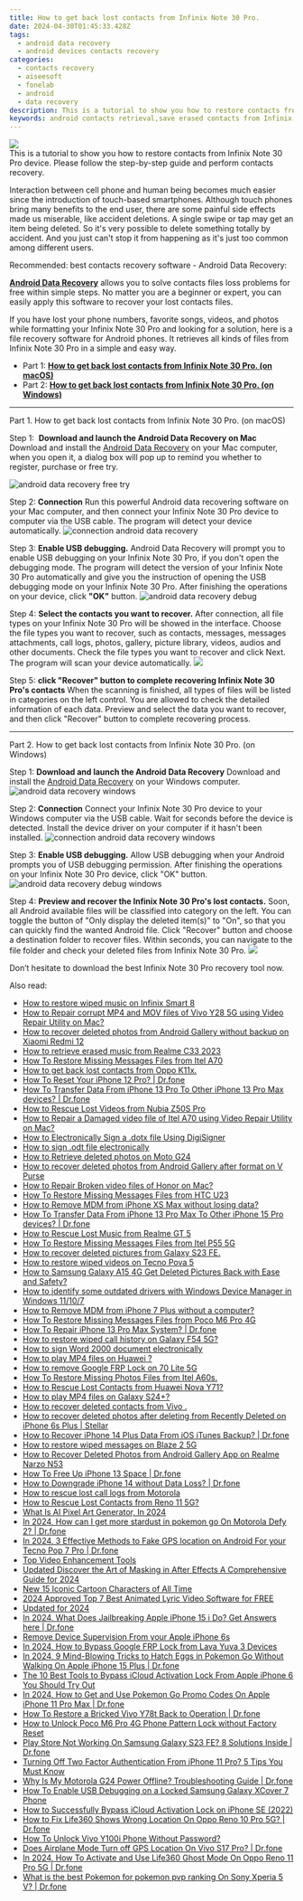 ```yaml
---
title: How to get back lost contacts from Infinix Note 30 Pro.
date: 2024-04-30T01:45:33.428Z
tags: 
  - android data recovery
  - android devices contacts recovery
categories: 
  - contacts recovery
  - aiseesoft
  - fonelab
  - android
  - data recovery
description: This is a tutorial to show you how to restore contacts from Infinix Note 30 Pro device. Please follow the step-by-step guide and perform contacts recovery.
keywords: android contacts retrieval,save erased contacts from Infinix,recover lost contacts from Infinix Note 30 Pro,Infinix Note 30 Pro contacts recovery,undelete contacts from Infinix,retrieve wiped phone number Infinix,how can i get contacts back on Infinix Note 30 Pro,lost all contacts in Infinix again,contacts disappear Note 30 Pro,how to restore your files from Note 30 Pro,extract contacts from water damaged phone Infinix Note 30 Pro,how to get back deleted contacts Note 30 Pro phone
---
```


<img src="https://img0mobiles.techidaily.com/images/best-assets/devices/infinix/infinix-note-30-pro/3.jpg" class="atpl-imgstyle"  />

<div class="atpl-content atpl-for-fonelab-android recover-contacts">

<div class="atpl-post-description-part-1">
This is a tutorial to show you how to restore contacts from Infinix Note 30 Pro device. Please follow the step-by-step guide and perform contacts recovery.
</div>




<div class="atpl-post-description-part-2">
<div class="tpl-content-sub-paragraph-normal">
  <p>
    Interaction between cell phone and human being becomes much easier since the introduction of touch-based smartphones. Although touch phones bring many benefits to the end user, there are some painful side effects made us miserable, like accident deletions. A single swipe or tap may get an item being deleted. So it's very possible to delete something totally by accident. And you just can't stop it from happening as it's just too common among different users.
  </p>
</div>
</div>

<div class="atpl-post-description-part-3">
<div class="tpl-content-sub-paragraph-title">
    Recommended: best contacts recovery software - Android Data Recovery:
</div>
<div class="tpl-content-sub-paragraph-content">
  <p>
    <a href="https://tools.techidaily.com/aiseesoft-android-data-recovery/" ><strong>Android Data Recovery</strong></a> allows you to solve contacts files loss problems for free within simple steps. No matter you are a beginner or expert, you can easily apply this software to recover your lost contacts files.
  </p>
</div>
<div class="tpl-content-sub-paragraph-content">
    <p>
        If you have lost your phone numbers, favorite songs, videos, and photos while formatting your Infinix Note 30 Pro and looking for a solution, here is a file recovery software for Android phones. It retrieves all kinds of files from Infinix Note 30 Pro in a simple and easy way.
    </p>
  </div>
</div>


<ul>
  <li>Part 1: <strong><a href="#p1"> How to get back lost contacts from Infinix Note 30 Pro.  (on macOS)</a></strong></li>
  <li>Part 2: <strong><a href="#p2"> How to get back lost contacts from Infinix Note 30 Pro.  (on Windows)</a></strong></li>
</ul>




<!-- Part 1 -->
<a id="p1" name="p1" ></a><hr>

<div>
  <span class="atpl-step-part-style">Part 1. How to get back lost contacts from Infinix Note 30 Pro. (on macOS)</span>
</div>  

<span class="atpl-stepstyle-a"><span>Step 1: </span></span> <strong>Download and launch the Android Data Recovery on Mac</strong>
Download and install the <a href="https://tools.techidaily.com/aiseesoft-android-data-recovery/" >Android Data Recovery</a> on your Mac computer, when you open it, a dialog box will pop up to remind you whether to register, purchase or free try.

<img src="https://tools.techidaily.com/images/apps/aiseesoft/android-data-recovery/mac-free-try.png" class="atpl-imgstyle" alt="android data recovery free try" />

<span class="atpl-stepstyle-a"><span>Step 2: </span></span> <strong>Connection</strong>
Run this powerful Android data recovering software on your Mac computer, and then connect your Infinix Note 30 Pro device to computer via the USB cable. The program will detect your device automatically.
<img src="https://tools.techidaily.com/images/apps/aiseesoft/android-data-recovery/mac-connection-interface.jpg" class="atpl-imgstyle" alt="connection android data recovery" />

<span class="atpl-stepstyle-a"><span>Step 3: </span></span> <strong>Enable USB debugging.</strong>
Android Data Recovery will prompt you to enable USB debugging on your Infinix Note 30 Pro, if you don't open the debugging mode. The program will detect the version of your Infinix Note 30 Pro automatically and give you the instruction of opening the USB debugging mode on your Infinix Note 30 Pro. After finishing the operations on your device, click <strong>"OK"</strong> button.
<img src="https://tools.techidaily.com/images/apps/aiseesoft/android-data-recovery/mac-android-usb-debug.jpg"  class="atpl-imgstyle" alt="android data recovery debug" />

<span class="atpl-stepstyle-a"><span>Step 4: </span></span> <strong>Select the contacts you want to recover.</strong>
After connection, all file types on your Infinix Note 30 Pro will be showed in the interface. Choose the file types you want to recover, such as contacts, messages, messages attachments, call logs, photos, gallery, picture library, videos, audios and other documents. Check the file types you want to recover and click Next. The program will scan your device automatically.
<img src="https://tools.techidaily.com/images/apps/aiseesoft/android-data-recovery/mac-choose-type-contacts.jpg" class="atpl-imgstyle"  />

<span class="atpl-stepstyle-a"><span>Step 5: </span></span> <strong>click "Recover" button to  complete recovering Infinix Note 30 Pro's contacts</strong>
When the scanning is finished, all types of files will be listed in categories on the left control. You are allowed to check the detailed information of each data. Preview and select the data you want to recover, and then click "Recover" button to complete recovering process.


<a id="p2" name="p2"></a><hr>

<!-- Part 2 -->
<div>
  <span class="atpl-step-part-style">Part 2. How to get back lost contacts from Infinix Note 30 Pro. (on Windows)</span>
</div>

<span class="atpl-stepstyle-a"><span>Step 1: </span></span> <strong>Download and launch the Android Data Recovery</strong>
Download and install the <a href="https://tools.techidaily.com/aiseesoft-android-data-recovery/" >Android Data Recovery</a> on your Windows computer.
<img src="https://tools.techidaily.com/images/apps/aiseesoft/android-data-recovery/win-start-interface.png"  class="atpl-imgstyle" alt="android data recovery windows" />

<span class="atpl-stepstyle-a"><span>Step 2: </span></span> <strong>Connection</strong>
Connect your Infinix Note 30 Pro device to your Windows computer via the USB cable. Wait for seconds before the device is detected. Install the device driver on your computer if it hasn't been installed.
<img src="https://tools.techidaily.com/images/apps/aiseesoft/android-data-recovery/win-connection-interface.png" class="atpl-imgstyle" alt="connection android data recovery windows" />

<span class="atpl-stepstyle-a"><span>Step 3: </span></span> <strong>Enable USB debugging.</strong>
Allow USB debugging when your Android prompts you of USB debugging permission. After finishing the operations on your Infinix Note 30 Pro device, click "OK" button.
<img src="https://tools.techidaily.com/images/apps/aiseesoft/android-data-recovery/win-android-usb-debug.png" class="atpl-imgstyle" alt="android data recovery debug windows" />

<span class="atpl-stepstyle-a"><span>Step 4: </span></span> <strong>Preview and recover the Infinix Note 30 Pro's lost contacts.</strong>
Soon, all Android available files will be classified into category on the left. You can toggle the button of "Only display the deleted item(s)" to "On", so that you can quickly find the wanted Android file. Click "Recover" button and choose a destination folder to recover files. Within seconds, you can navigate to the file folder and check your deleted files from Infinix Note 30 Pro.
<img src="https://tools.techidaily.com/images/apps/aiseesoft/android-data-recovery/win-recover-contacts.jpg" class="atpl-imgstyle"  />

<div class="atpl-post-description-part-4">
<div class="tpl-content-sub-paragraph-normal">
    <p>
        Don’t hesitate to download the best Infinix Note 30 Pro recovery tool now.
    </p>
</div>
</div>

<ins class="adsbygoogle"
     style="display:block"
     data-ad-client="ca-pub-7571918770474297"
     data-ad-slot="8358498916"
     data-ad-format="auto"
     data-full-width-responsive="true"></ins>



</div>
<ins class="adsbygoogle"
    style="display:block"
    data-ad-format="autorelaxed"
    data-ad-client="ca-pub-7571918770474297"
    data-ad-slot="1223367746"></ins>

<span class="atpl-alsoreadstyle">Also read:</span>
<div><ul>
<li><a href="https://blog-min.techidaily.com/how-to-restore-wiped-music-on-infinix-smart-8-by-fonelab-android-recover-music/"><u>How to restore wiped music on Infinix Smart 8</u></a></li>
<li><a href="https://blog-min.techidaily.com/how-to-repair-corrupt-mp4-and-mov-files-of-vivo-y28-5g-using-video-repair-utility-on-mac-by-stellar-video-repair-mobile-video-repair/"><u>How to Repair corrupt MP4 and MOV files of Vivo Y28 5G using Video Repair Utility on Mac?</u></a></li>
<li><a href="https://blog-min.techidaily.com/how-to-recover-deleted-photos-from-android-gallery-without-backup-on-xiaomi-redmi-12-by-stellar-photo-recovery-android-mobile-photo-recover/"><u>How to recover deleted photos from Android Gallery without backup on Xiaomi Redmi 12</u></a></li>
<li><a href="https://blog-min.techidaily.com/how-to-retrieve-erased-music-from-realme-c33-2023-by-fonelab-android-recover-music/"><u>How to retrieve erased music from Realme C33 2023</u></a></li>
<li><a href="https://blog-min.techidaily.com/how-to-restore-missing-messages-files-from-itel-a70-by-fonelab-android-recover-messages/"><u>How To  Restore Missing Messages Files from Itel A70</u></a></li>
<li><a href="https://blog-min.techidaily.com/how-to-get-back-lost-contacts-from-oppo-k11x-by-fonelab-android-recover-contacts/"><u>How to get back lost contacts from Oppo K11x.</u></a></li>
<li><a href="https://blog-min.techidaily.com/how-to-reset-your-iphone-12-pro-drfone-by-drfone-ios-system-repair-ios-system-repair/"><u>How To Reset Your iPhone 12 Pro? | Dr.fone</u></a></li>
<li><a href="https://blog-min.techidaily.com/how-to-transfer-data-from-iphone-13-pro-to-other-iphone-13-pro-max-devices-drfone-by-drfone-transfer-data-from-ios-transfer-data-from-ios/"><u>How To Transfer Data From iPhone 13 Pro To Other iPhone 13 Pro Max devices? | Dr.fone</u></a></li>
<li><a href="https://blog-min.techidaily.com/how-to-rescue-lost-videos-from-nubia-z50s-pro-by-fonelab-android-recover-video/"><u>How to Rescue Lost Videos from Nubia Z50S Pro</u></a></li>
<li><a href="https://blog-min.techidaily.com/how-to-repair-a-damaged-video-file-of-itel-a70-using-video-repair-utility-on-mac-by-stellar-video-repair-mobile-video-repair/"><u>How to Repair a Damaged video file of Itel A70 using Video Repair Utility on Mac?</u></a></li>
<li><a href="https://blog-min.techidaily.com/how-to-electronically-sign-a-dotx-file-using-digisigner-by-ldigisigner-sign-a-word-sign-a-word/"><u>How to Electronically Sign a .dotx file Using DigiSigner</u></a></li>
<li><a href="https://blog-min.techidaily.com/how-to-sign-odt-file-electronically-by-ldigisigner-sign-a-word-sign-a-word/"><u>How to sign .odt file electronically</u></a></li>
<li><a href="https://blog-min.techidaily.com/how-to-retrieve-deleted-photos-on-moto-g24-by-stellar-photo-recovery-android-mobile-photo-recover/"><u>How to Retrieve deleted photos on Moto G24</u></a></li>
<li><a href="https://blog-min.techidaily.com/how-to-recover-deleted-photos-from-android-gallery-after-format-on-v-purse-by-stellar-photo-recovery-android-mobile-photo-recover/"><u>How to recover deleted photos from Android Gallery after format on V Purse</u></a></li>
<li><a href="https://blog-min.techidaily.com/how-to-repair-broken-video-files-of-honor-on-mac-by-stellar-video-repair-mobile-video-repair/"><u>How to Repair Broken video files of Honor on Mac?</u></a></li>
<li><a href="https://blog-min.techidaily.com/how-to-restore-missing-messages-files-from-htc-u23-by-fonelab-android-recover-messages/"><u>How To  Restore Missing Messages Files from HTC U23</u></a></li>
<li><a href="https://blog-min.techidaily.com/how-to-remove-mdm-from-iphone-xs-max-without-losing-data-by-drfone-ios-unlock-ios-unlock/"><u>How to Remove MDM from iPhone XS Max without losing data?</u></a></li>
<li><a href="https://blog-min.techidaily.com/how-to-transfer-data-from-iphone-13-pro-max-to-other-iphone-15-pro-devices-drfone-by-drfone-transfer-data-from-ios-transfer-data-from-ios/"><u>How To Transfer Data From iPhone 13 Pro Max To Other iPhone 15 Pro devices? | Dr.fone</u></a></li>
<li><a href="https://blog-min.techidaily.com/how-to-rescue-lost-music-from-realme-gt-5-by-fonelab-android-recover-music/"><u>How to Rescue Lost Music from Realme GT 5</u></a></li>
<li><a href="https://blog-min.techidaily.com/how-to-restore-missing-messages-files-from-itel-p55-5g-by-fonelab-android-recover-messages/"><u>How To  Restore Missing Messages Files from Itel P55 5G</u></a></li>
<li><a href="https://blog-min.techidaily.com/how-to-recover-deleted-pictures-from-galaxy-s23-fe-by-fonelab-android-recover-pictures/"><u>How to recover deleted pictures from Galaxy S23 FE.</u></a></li>
<li><a href="https://blog-min.techidaily.com/how-to-restore-wiped-videos-on-tecno-pova-5-by-fonelab-android-recover-video/"><u>How to restore wiped videos on Tecno Pova 5</u></a></li>
<li><a href="https://blog-min.techidaily.com/how-to-samsung-galaxy-a15-4g-get-deleted-pictures-back-with-ease-and-safety-by-fonelab-android-recover-pictures/"><u>How to Samsung Galaxy A15 4G Get Deleted Pictures Back with Ease and Safety?</u></a></li>
<li><a href="https://blog-min.techidaily.com/how-to-identify-some-outdated-drivers-with-windows-device-manager-in-windows-11107-by-drivereasy-guide/"><u>How to identify some outdated drivers with Windows Device Manager in Windows 11/10/7</u></a></li>
<li><a href="https://blog-min.techidaily.com/how-to-remove-mdm-from-iphone-7-plus-without-a-computer-by-drfone-ios-unlock-ios-unlock/"><u>How to Remove MDM from iPhone 7 Plus without a computer?</u></a></li>
<li><a href="https://blog-min.techidaily.com/how-to-restore-missing-messages-files-from-poco-m6-pro-4g-by-fonelab-android-recover-messages/"><u>How To  Restore Missing Messages Files from Poco M6 Pro 4G</u></a></li>
<li><a href="https://blog-min.techidaily.com/how-to-repair-iphone-13-pro-max-system-drfone-by-drfone-ios-system-repair-ios-system-repair/"><u>How To Repair iPhone 13 Pro Max System? | Dr.fone</u></a></li>
<li><a href="https://blog-min.techidaily.com/how-to-restore-wiped-call-history-on-galaxy-f54-5g-by-fonelab-android-recover-call-logs/"><u>How to restore wiped call history on Galaxy F54 5G?</u></a></li>
<li><a href="https://blog-min.techidaily.com/how-to-sign-word-2000-document-electronically-by-ldigisigner-sign-a-word-sign-a-word/"><u>How to sign Word 2000 document electronically</u></a></li>
<li><a href="https://blog-min.techidaily.com/how-to-play-mp4-files-on-huawei-by-aiseesoft-video-converter-play-mp4-on-android/"><u>How to play MP4 files on Huawei ?</u></a></li>
<li><a href="https://blog-min.techidaily.com/how-to-remove-google-frp-lock-on-70-lite-5g-by-drfone-android-unlock-remove-google-frp/"><u>How to remove Google FRP Lock on 70 Lite 5G</u></a></li>
<li><a href="https://blog-min.techidaily.com/how-to-restore-missing-photos-files-from-itel-a60s-by-fonelab-android-recover-photos/"><u>How To  Restore Missing Photos Files from Itel A60s.</u></a></li>
<li><a href="https://blog-min.techidaily.com/how-to-rescue-lost-contacts-from-huawei-nova-y71-by-fonelab-android-recover-contacts/"><u>How to Rescue Lost Contacts from Huawei Nova Y71?</u></a></li>
<li><a href="https://blog-min.techidaily.com/how-to-play-mp4-files-on-galaxy-s24plus-by-aiseesoft-video-converter-play-mp4-on-android/"><u>How to play MP4 files on Galaxy S24+?</u></a></li>
<li><a href="https://blog-min.techidaily.com/how-to-recover-deleted-contacts-from-vivo-by-fonelab-android-recover-contacts/"><u>How to recover deleted contacts from Vivo .</u></a></li>
<li><a href="https://blog-min.techidaily.com/how-to-recover-deleted-photos-after-deleting-from-recently-deleted-on-iphone-6s-plus-stellar-by-stellar-data-recovery-ios-iphone-data-recovery/"><u>How to recover deleted photos after deleting from Recently Deleted on iPhone 6s Plus | Stellar</u></a></li>
<li><a href="https://blog-min.techidaily.com/how-to-recover-iphone-14-plus-data-from-ios-itunes-backup-drfone-by-drfone-ios-data-recovery-ios-data-recovery/"><u>How to Recover iPhone 14 Plus Data From iOS iTunes Backup? | Dr.fone</u></a></li>
<li><a href="https://blog-min.techidaily.com/how-to-restore-wiped-messages-on-blaze-2-5g-by-fonelab-android-recover-messages/"><u>How to restore wiped messages on Blaze 2 5G</u></a></li>
<li><a href="https://blog-min.techidaily.com/how-to-recover-deleted-photos-from-android-gallery-app-on-realme-narzo-n53-by-stellar-photo-recovery-android-mobile-photo-recover/"><u>How to Recover Deleted Photos from Android Gallery App on Realme Narzo N53</u></a></li>
<li><a href="https://blog-min.techidaily.com/how-to-free-up-iphone-13-space-drfone-by-drfone-ios-full-data-eraser-ios-full-data-eraser/"><u>How To Free Up iPhone 13 Space | Dr.fone</u></a></li>
<li><a href="https://blog-min.techidaily.com/how-to-downgrade-iphone-14-without-data-loss-drfone-by-drfone-ios-system-repair-ios-system-repair/"><u>How to Downgrade iPhone 14 without Data Loss? | Dr.fone</u></a></li>
<li><a href="https://blog-min.techidaily.com/how-to-rescue-lost-call-logs-from-motorola-by-fonelab-android-recover-call-logs/"><u>How to rescue lost call logs from Motorola</u></a></li>
<li><a href="https://blog-min.techidaily.com/how-to-rescue-lost-contacts-from-reno-11-5g-by-fonelab-android-recover-contacts/"><u>How to Rescue Lost Contacts from Reno 11 5G?</u></a></li>
<li><a href="https://ai-voice-clone.techidaily.com/what-is-ai-pixel-art-generator-in-2024/"><u>What Is AI Pixel Art Generator, In 2024</u></a></li>
<li><a href="https://android-pokemon-go.techidaily.com/in-2024-how-can-i-get-more-stardust-in-pokemon-go-on-motorola-defy-2-drfone-by-drfone-virtual-android/"><u>In 2024, How can I get more stardust in pokemon go On Motorola Defy 2? | Dr.fone</u></a></li>
<li><a href="https://android-location.techidaily.com/in-2024-3-effective-methods-to-fake-gps-location-on-android-for-your-tecno-pop-7-pro-drfone-by-drfone-virtual/"><u>In 2024, 3 Effective Methods to Fake GPS location on Android For your Tecno Pop 7 Pro | Dr.fone</u></a></li>
<li><a href="https://ai-vdieo-software.techidaily.com/top-video-enhancement-tools/"><u>Top Video Enhancement Tools</u></a></li>
<li><a href="https://ai-editing-video.techidaily.com/updated-discover-the-art-of-masking-in-after-effects-a-comprehensive-guide-for-2024/"><u>Updated Discover the Art of Masking in After Effects A Comprehensive Guide for 2024</u></a></li>
<li><a href="https://animation-videos.techidaily.com/new-15-iconic-cartoon-characters-of-all-time/"><u>New 15 Iconic Cartoon Characters of All Time</u></a></li>
<li><a href="https://animation-videos.techidaily.com/2024-approved-top-7-best-animated-lyric-video-software-for-free/"><u>2024 Approved Top 7 Best Animated Lyric Video Software for FREE</u></a></li>
<li><a href="https://animation-videos.techidaily.com/updated-(https-imageswondersharecomfilmoraarticle-imagesfilmora9-website)-for-2024/"><u>Updated <Https //images.wondershare.com/filmora/article-images/filmora9-website> for 2024</u></a></li>
<li><a href="https://iphone-unlock.techidaily.com/in-2024-what-does-jailbreaking-apple-iphone-15-i-do-get-answers-here-drfone-by-drfone-ios/"><u>In 2024, What Does Jailbreaking Apple iPhone 15 i Do? Get Answers here | Dr.fone</u></a></li>
<li><a href="https://ios-unlock.techidaily.com/remove-device-supervision-from-your-apple-iphone-6s-by-drfone-ios/"><u>Remove Device Supervision From your Apple iPhone 6s</u></a></li>
<li><a href="https://android-frp.techidaily.com/in-2024-how-to-bypass-google-frp-lock-from-lava-yuva-3-devices-by-drfone-android/"><u>In 2024, How to Bypass Google FRP Lock from Lava Yuva 3 Devices</u></a></li>
<li><a href="https://ios-pokemon-go.techidaily.com/in-2024-9-mind-blowing-tricks-to-hatch-eggs-in-pokemon-go-without-walking-on-apple-iphone-15-plus-drfone-by-drfone-virtual-ios/"><u>In 2024, 9 Mind-Blowing Tricks to Hatch Eggs in Pokemon Go Without Walking On Apple iPhone 15 Plus | Dr.fone</u></a></li>
<li><a href="https://activate-lock.techidaily.com/the-10-best-tools-to-bypass-icloud-activation-lock-from-apple-iphone-6-you-should-try-out-by-drfone-ios/"><u>The 10 Best Tools to Bypass iCloud Activation Lock From Apple iPhone 6 You Should Try Out</u></a></li>
<li><a href="https://ios-pokemon-go.techidaily.com/in-2024-how-to-get-and-use-pokemon-go-promo-codes-on-apple-iphone-11-pro-max-drfone-by-drfone-virtual-ios/"><u>In 2024, How to Get and Use Pokemon Go Promo Codes On Apple iPhone 11 Pro Max | Dr.fone</u></a></li>
<li><a href="https://fix-guide.techidaily.com/how-to-restore-a-bricked-vivo-y78t-back-to-operation-drfone-by-drfone-fix-android-problems-fix-android-problems/"><u>How To Restore a Bricked Vivo Y78t Back to Operation | Dr.fone</u></a></li>
<li><a href="https://easy-unlock-android.techidaily.com/how-to-unlock-poco-m6-pro-4g-phone-pattern-lock-without-factory-reset-by-drfone-android/"><u>How to Unlock Poco M6 Pro 4G Phone Pattern Lock without Factory Reset</u></a></li>
<li><a href="https://fix-guide.techidaily.com/play-store-not-working-on-samsung-galaxy-s23-fe-8-solutions-inside-drfone-by-drfone-fix-android-problems-fix-android-problems/"><u>Play Store Not Working On Samsung Galaxy S23 FE? 8 Solutions Inside | Dr.fone</u></a></li>
<li><a href="https://apple-account.techidaily.com/turning-off-two-factor-authentication-from-iphone-11-pro-5-tips-you-must-know-by-drfone-ios/"><u>Turning Off Two Factor Authentication From iPhone 11 Pro? 5 Tips You Must Know</u></a></li>
<li><a href="https://howto.techidaily.com/why-is-my-motorola-g24-power-offline-troubleshooting-guide-drfone-by-drfone-fix-android-problems-fix-android-problems/"><u>Why Is My Motorola G24 Power Offline? Troubleshooting Guide | Dr.fone</u></a></li>
<li><a href="https://android-unlock.techidaily.com/how-to-enable-usb-debugging-on-a-locked-samsung-galaxy-xcover-7-phone-by-drfone-android/"><u>How To Enable USB Debugging on a Locked Samsung Galaxy XCover 7 Phone</u></a></li>
<li><a href="https://activate-lock.techidaily.com/how-to-successfully-bypass-icloud-activation-lock-on-iphone-se-2022-by-drfone-ios/"><u>How to Successfully Bypass iCloud Activation Lock on iPhone SE (2022)</u></a></li>
<li><a href="https://fake-location.techidaily.com/how-to-fix-life360-shows-wrong-location-on-oppo-reno-10-pro-5g-drfone-by-drfone-virtual-android/"><u>How to Fix Life360 Shows Wrong Location On Oppo Reno 10 Pro 5G? | Dr.fone</u></a></li>
<li><a href="https://android-unlock.techidaily.com/how-to-unlock-vivo-y100i-phone-without-password-by-drfone-android/"><u>How To Unlock Vivo Y100i Phone Without Password?</u></a></li>
<li><a href="https://fake-location.techidaily.com/does-airplane-mode-turn-off-gps-location-on-vivo-s17-pro-drfone-by-drfone-virtual-android/"><u>Does Airplane Mode Turn off GPS Location On Vivo S17 Pro? | Dr.fone</u></a></li>
<li><a href="https://location-social.techidaily.com/in-2024-how-to-activate-and-use-life360-ghost-mode-on-oppo-reno-11-pro-5g-drfone-by-drfone-virtual-android/"><u>In 2024, How To Activate and Use Life360 Ghost Mode On Oppo Reno 11 Pro 5G | Dr.fone</u></a></li>
<li><a href="https://android-pokemon-go.techidaily.com/what-is-the-best-pokemon-for-pokemon-pvp-ranking-on-sony-xperia-5-v-drfone-by-drfone-virtual-android/"><u>What is the best Pokemon for pokemon pvp ranking On Sony Xperia 5 V? | Dr.fone</u></a></li>
</ul></div>

